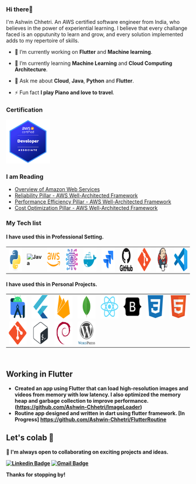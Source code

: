 
### Hi there👋

I'm Ashwin Chhetri. An AWS certified software engineer from India, who believes in the power of experiential learning. I believe that every challange faced is an opputunity to learn and grow, and every solution implemented adds to my repertoire of skills. 


- 🔭 I’m currently working on **Flutter** and **Machine learning**.

- 🌱 I’m currently learning **Machine Learning** and **Cloud Computing Architecture**.

- 💬 Ask me about **Cloud**, **Java**, **Python** and **Flutter**.

- ⚡ Fun fact **I play Piano and love to travel**.

### Certification 
<a href="https://www.credly.com/badges/0d6e41d8-cf0b-4af2-abb7-ba748ff307d5/public_url">
<img alt="aws-developer-associate" height=120px src="./images/aws-certified-developer-associate.png" ></a>

### I am Reading
 - [Overview of Amazon Web Services](https://docs.aws.amazon.com/whitepapers/latest/aws-overview/introduction.html?did=wp_card&trk=wp_card)
 - [Reliability Pillar - AWS Well-Architected Framework](https://docs.aws.amazon.com/wellarchitected/latest/reliability-pillar/welcome.html?did=wp_card&trk=wp_card)
 - [Performance Efficiency Pillar - AWS Well-Architected Framework](https://docs.aws.amazon.com/wellarchitected/latest/performance-efficiency-pillar/welcome.html?did=wp_card&trk=wp_card)
 - [Cost Optimization Pillar - AWS Well-Architected Framework](https://docs.aws.amazon.com/wellarchitected/latest/cost-optimization-pillar/welcome.html?did=wp_card&trk=wp_card)

### My Tech list 
#### I have used this in <b>Professional Setting<b>.
<table width="100% height="100%" align="center">
   <tr>
    <td>
        <img alt="python" height=64px src="https://raw.githubusercontent.com/devicons/devicon/master/icons/python/python-original.svg">
    </td>
    <td>
        <img alt="Java" height=64px src="https://cdn.worldvectorlogo.com/logos/java.svg">
    </td>
    <td>
        <img alt="aws" height=64px src="https://raw.githubusercontent.com/devicons/devicon/master/icons/amazonwebservices/amazonwebservices-plain-wordmark.svg">
    </td>
    <td>
        <img alt="machine-learning" height=64px src="./images/machine-learning.png">
    </td>
    <td>
       <img alt="docker" height=64px src="https://raw.githubusercontent.com/devicons/devicon/master/icons/docker/docker-plain.svg">
     </td>
    <td>
       <img alt="jira" height=64px src="https://raw.githubusercontent.com/devicons/devicon/master/icons/jira/jira-original.svg">
    </td>
    <td>
       <img alt="github" height=64px src="https://raw.githubusercontent.com/devicons/devicon/master/icons/github/github-original-wordmark.svg">
    </td>
    <td>
       <img alt="git" height=64px src="https://raw.githubusercontent.com/devicons/devicon/master/icons/git/git-original.svg">
    </td>
    <td>
        <img alt="jenkins" height=64px src="https://raw.githubusercontent.com/devicons/devicon/master/icons/jenkins/jenkins-original.svg">
    </td>
     <td>
        <img alt="vscode" height=64px src="https://raw.githubusercontent.com/devicons/devicon/master/icons/vscode/vscode-original.svg">
    </td>
    </tr>
</table>

#### I have used this in <b>Personal Projects<b>.
<table>
    <tr>
    <td>
       <img alt="androidstudio" height=64px src="https://raw.githubusercontent.com/devicons/devicon/master/icons/androidstudio/androidstudio-original.svg">
    </td>
    <td>
       <img alt="flutter" height=64px src="https://raw.githubusercontent.com/devicons/devicon/master/icons/flutter/flutter-original.svg">
    </td>
    <td>
       <img alt="firebase" height=64px src="https://raw.githubusercontent.com/devicons/devicon/master/icons/firebase/firebase-plain.svg">
    </td>
    <td>
       <img alt="mongodb" height=64px src="https://raw.githubusercontent.com/devicons/devicon/master/icons/mongodb/mongodb-original.svg">
    </td> 
    <td>
        <img alt="React" height=64px src="https://raw.githubusercontent.com/devicons/devicon/master/icons/react/react-original.svg">
    </td> 
    <td>
        <img alt="bootstrap" height=64px src="https://raw.githubusercontent.com/devicons/devicon/master/icons/bootstrap/bootstrap-plain.svg">
    </td>
    <td>
        <img alt="css" height=64px src="https://raw.githubusercontent.com/devicons/devicon/master/icons/css3/css3-plain.svg">
    </td>
    <td>
       <img alt="html5" height=64px src="https://raw.githubusercontent.com/devicons/devicon/master/icons/html5/html5-original.svg">
    </td> 
    </tr>
    <tr>
    <td>
        <img alt="git" height=64px src="https://raw.githubusercontent.com/devicons/devicon/master/icons/git/git-original.svg">
    </td>
    <td>
        <img alt="bash" height=64px src="https://raw.githubusercontent.com/devicons/devicon/master/icons/bash/bash-plain.svg">
    </td>
    <td>
       <img alt="sql" height=64px src="https://raw.githubusercontent.com/devicons/devicon/master/icons/debian/debian-original.svg">
    </td>
    <td>
       <img alt="wordpress" height=64px src="https://raw.githubusercontent.com/devicons/devicon/master/icons/wordpress/wordpress-original.svg">
    </td> 
    </tr>
 </table>
<br>

## Working in Flutter

  - Created an app using Flutter that can load high-resolution images and videos from memory with low latency. I also optimized the memory heap and garbage collection to improve performance. (https://github.com/Ashwin-Chhetri/ImageLoader)
  - Routine app designed and written in dart using flutter framework. [In  Progress]
  https://github.com/Ashwin-Chhetri/FlutterRoutine


## Let's colab 🚀

🌟 I'm always open to collaborating on exciting projects and ideas.

[![Linkedin Badge](https://img.shields.io/badge/-ashwinchhetri272-blue?style=flat&logo=Linkedin&logoColor=white&link=https://www.linkedin.com/in/ashwin-chhetri/)](https://www.linkedin.com/in/ashwin-chhetri)
[![Gmail Badge](https://img.shields.io/badge/-ashwinchhetri272-c14438?style=flat&logo=Gmail&logoColor=white&link=mailto:ashwinchhetri272@gmail.com)](mailto:ashwinchhetri272@gmail.com)

Thanks for stopping by!